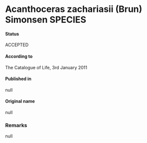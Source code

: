 Acanthoceras zachariasii (Brun) Simonsen SPECIES
=======

#### Status
ACCEPTED

#### According to
The Catalogue of Life, 3rd January 2011

#### Published in
null

#### Original name
null

### Remarks
null